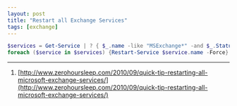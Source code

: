 ```yaml
---
layout: post
title: "Restart all Exchange Services"
tags: [exchange]
---
```


```powershell
$services = Get-Service | ? { $_.name -like "MSExchange*" -and $_.Status -eq "Running"}
foreach ($service in $services) {Restart-Service $service.name -Force}
```

---
1. [http://www.zerohoursleep.com/2010/09/quick-tip-restarting-all-microsoft-exchange-services/](http://www.zerohoursleep.com/2010/09/quick-tip-restarting-all-microsoft-exchange-services/)
